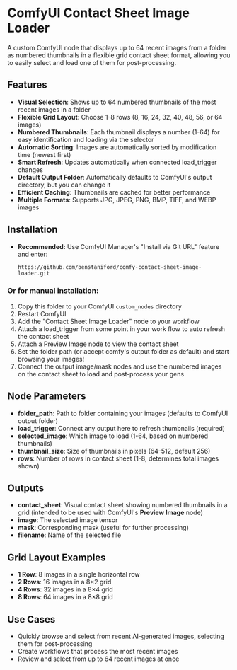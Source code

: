 # ComfyUI Contact Sheet Image Loader

A custom ComfyUI node that displays up to 64 recent images from a folder as numbered thumbnails in a flexible grid contact sheet format, allowing you to easily select and load one of them for post-processing.

## Features

- **Visual Selection**: Shows up to 64 numbered thumbnails of the most recent images in a folder
- **Flexible Grid Layout**: Choose 1-8 rows (8, 16, 24, 32, 40, 48, 56, or 64 images)
- **Numbered Thumbnails**: Each thumbnail displays a number (1-64) for easy identification and loading via the selector
- **Automatic Sorting**: Images are automatically sorted by modification time (newest first)
- **Smart Refresh**: Updates automatically when connected load_trigger changes
- **Default Output Folder**: Automatically defaults to ComfyUI's output directory, but you can change it
- **Efficient Caching**: Thumbnails are cached for better performance
- **Multiple Formats**: Supports JPG, JPEG, PNG, BMP, TIFF, and WEBP images

## Installation

- **Recommended:** Use ComfyUI Manager's "Install via Git URL" feature and enter:
  ```
  https://github.com/benstaniford/comfy-contact-sheet-image-loader.git
  ```
### Or for manual installation: 

1. Copy this folder to your ComfyUI `custom_nodes` directory
2. Restart ComfyUI
3. Add the "Contact Sheet Image Loader" node to your workflow
4. Attach a load_trigger from some point in your work flow to auto refresh the contact sheet
5. Attach a Preview Image node to view the contact sheet
6. Set the folder path (or accept comfy's output folder as default) and start browsing your images!
7. Connect the output image/mask nodes and use the numbered images on the contact sheet to load and post-process your gens

## Node Parameters

- **folder_path**: Path to folder containing your images (defaults to ComfyUI output folder)
- **load_trigger**: Connect any output here to refresh thumbnails (required)
- **selected_image**: Which image to load (1-64, based on numbered thumbnails)
- **thumbnail_size**: Size of thumbnails in pixels (64-512, default 256)
- **rows**: Number of rows in contact sheet (1-8, determines total images shown)

## Outputs

- **contact_sheet**: Visual contact sheet showing numbered thumbnails in a grid (intended to be used with ComfyUI's **Preview Image** node)
- **image**: The selected image tensor
- **mask**: Corresponding mask (useful for further processing)
- **filename**: Name of the selected file

## Grid Layout Examples

- **1 Row**: 8 images in a single horizontal row
- **2 Rows**: 16 images in a 8×2 grid
- **4 Rows**: 32 images in a 8×4 grid  
- **8 Rows**: 64 images in a 8×8 grid

## Use Cases

- Quickly browse and select from recent AI-generated images, selecting them for post-processing
- Create workflows that process the most recent images
- Review and select from up to 64 recent images at once